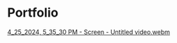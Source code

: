 # Portfolio

[4_25_2024, 5_35_30 PM - Screen - Untitled video.webm](https://github.com/Edward2580/Portfolio/assets/108019228/87e800aa-437b-4305-b6d0-21ccf4665844)
